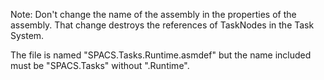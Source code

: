 Note: Don't change the name of the assembly in the properties of the assembly. That change destroys the references of TaskNodes in the Task System.

The file is named "SPACS.Tasks.Runtime.asmdef" but the name included must be "SPACS.Tasks" without ".Runtime".